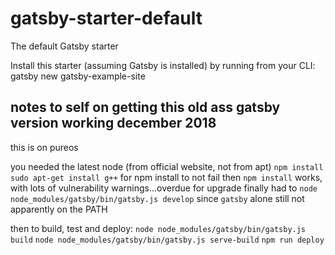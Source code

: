 # gatsby-starter-default
The default Gatsby starter

Install this starter (assuming Gatsby is installed) by running from your CLI: gatsby new gatsby-example-site

## notes to self on getting this old ass gatsby version working december 2018
this is on pureos

you needed the latest node (from official website, not from apt)
`npm install`
`sudo apt-get install g++` for npm install to not fail
then `npm install` works, with lots of vulnerability warnings...overdue for upgrade
finally had to `node node_modules/gatsby/bin/gatsby.js develop` since `gatsby` alone still not apparently on the PATH

then to build, test and deploy:
`node node_modules/gatsby/bin/gatsby.js build`
`node node_modules/gatsby/bin/gatsby.js serve-build`
`npm run deploy`
